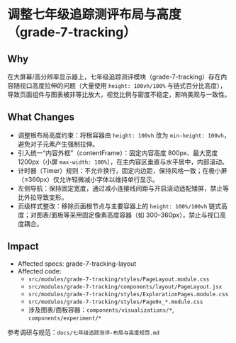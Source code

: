 # 调整七年级追踪测评布局与高度（grade-7-tracking）

## Why
在大屏幕/高分辨率显示器上，七年级追踪测评模块（grade-7-tracking）存在内容随视口高度拉伸的问题（大量使用 `height: 100vh/100%` 与链式百分比高度），导致页面组件与图表被非等比放大，视觉比例与密度不稳定，影响美观与一致性。

## What Changes
- 调整根布局高度约束：将根容器由 `height: 100vh` 改为 `min-height: 100vh`，避免对子元素产生强制拉伸。
- 引入统一“内容外框”（contentFrame）：固定内容高度 800px、最大宽度 1200px（小屏 `max-width: 100%`），在主内容区垂直与水平居中，内部滚动。
- 计时器（Timer）规则：不允许换行，固定内边距，保持风格一致；在极小屏（≤360px）仅允许轻微减小字体以维持单行显示。
- 左侧导航：保持固定宽度，通过减小连接线间距与开启滚动适配矮屏，禁止等比外拉导致变形。
- 页级样式整改：移除页面根节点与主要容器上的 `height: 100%/100vh` 链式高度；对图表/面板等采用固定像素高度容器（如 300–360px），禁止与视口高度耦合。

## Impact
- Affected specs: grade-7-tracking-layout
- Affected code:
  - `src/modules/grade-7-tracking/styles/PageLayout.module.css`
  - `src/modules/grade-7-tracking/components/layout/PageLayout.jsx`
  - `src/modules/grade-7-tracking/styles/ExplorationPages.module.css`
  - `src/modules/grade-7-tracking/styles/Page0x_*.module.css`
  - 涉及图表/面板容器：`components/visualizations/*`, `components/experiment/*`

参考调研与规范：`docs/七年级追踪测评-布局与高度规范.md`
